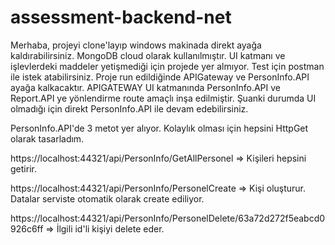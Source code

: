 # assessment-backend-net
 
Merhaba, projeyi clone'layıp windows makinada direkt ayağa kaldırabilirsiniz. MongoDB cloud olarak kullanılmıştır.
UI katmanı ve işlevlerdeki maddeler yetişmediği için projede yer almıyor.
Test için postman ile istek atabilirsiniz. Proje run edildiğinde APIGateway ve PersonInfo.API ayağa kalkacaktır.
APIGATEWAY UI katmanında PersonInfo.API ve Report.API ye yönlendirme route amaçlı inşa edilmiştir.
Şuanki durumda UI olmadığı için direkt PersonInfo.API ile devam edebilirsiniz.

PersonInfo.API'de 3 metot yer alıyor. Kolaylık olması için hepsini HttpGet olarak tasarladım.

https://localhost:44321/api/PersonInfo/GetAllPersonel => Kişileri hepsini getirir.

https://localhost:44321/api/PersonInfo/PersonelCreate => Kişi oluşturur. Datalar serviste otomatik olarak create ediliyor.

https://localhost:44321/api/PersonInfo/PersonelDelete/63a72d272f5eabcd0926c6ff => İlgili id'li kişiyi delete eder.

